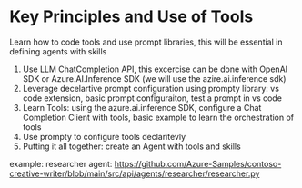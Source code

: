 # Key Principles and Use of Tools

Learn how to code tools and use prompt libraries, this will be essential in defining agents with skills 

1. Use LLM ChatCompletion API, this excercise can be done with OpenAI SDK or Azure.AI.Inference SDK (we will use the azire.ai.inference sdk)
2. Leverage decelartive prompt configuration using prompty library: vs code extension, basic prompt configuraiton, test a prompt in vs code 
3. Learn Tools: using the azure.ai.inference SDK, configure a Chat Completion Client with tools, basic example to learn the orchestration of tools
4. Use prompty to configure tools declaritevly
5. Putting it all together: create an Agent with tools and skills

example: researcher agent: https://github.com/Azure-Samples/contoso-creative-writer/blob/main/src/api/agents/researcher/researcher.py 

